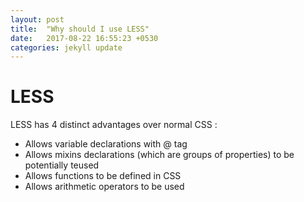```yaml
---
layout: post
title:  "Why should I use LESS"
date:   2017-08-22 16:55:23 +0530
categories: jekyll update
---
```



# LESS 

LESS has 4 distinct advantages over normal CSS :
* Allows variable declarations with @ tag
* Allows mixins declarations (which are groups of properties) to be potentially teused
* Allows functions to be defined in CSS
* Allows arithmetic operators to be used







